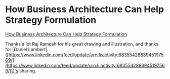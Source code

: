 # How Business Architecture Can Help Strategy Formulation

[How Business Architecture Can Help Strategy Formulation](https://youtu.be/chAiaPJJCXc)

Thanks a lot Raj Ramesh for his great drawing and illustration, and thanks for \[Daniel Lambert\]\([https://www.linkedin.com/feed/update/urn:li:activity:6835542883945197569/](https://www.linkedin.com/feed/update/urn:li:activity:6835542883945197569/)\)'s sharing.